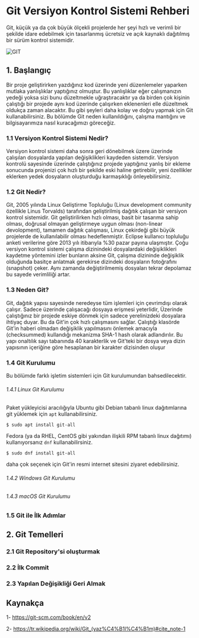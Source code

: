 # Git Versiyon Kontrol Sistemi Rehberi
Git, küçük ya da çok büyük ölçekli projelerde her şeyi hızlı ve verimli bir şekilde idare edebilmek için tasarlanmış ücretsiz ve açık kaynaklı dağıtılmış bir sürüm kontrol sistemidir.

![GIT](https://git-scm.com/images/logo@2x.png)

## 1. Başlangıç
Bir proje geliştirirken yazdığınız kod üzerinde yeni düzenlemeler yaparken mutlaka yanlışlıklar yaptığınız olmuştur. Bu yanlışlıklar eğer çalışmanızın yedeği yoksa sizi bunu düzeltmekle uğraştıracaktır ya da birden çok kişinin çalıştığı bir projede aynı kod üzerinde çalışırken eklenenleri elle düzeltmek oldukça zaman alacaktır. Bu gibi şeyleri daha kolay ve doğru yapmak için Git kullanabilirsiniz. Bu bölümde Git neden kullanıldığını, çalışma mantığını ve bilgisayarımıza nasıl kuracağımızı göreceğiz. 
### 1.1 Versiyon Kontrol Sistemi Nedir?
Versiyon kontrol sistemi daha sonra geri dönebilmek üzere üzerinde çalışılan dosyalarda yapılan değişiklikleri kaydeden sistemdir. Versiyon kontrolü sayesinde üzerinde çalıştığınız projede yaptığınız yanlış bir ekleme sonucunda projenizi çok hızlı bir şekilde eski haline getirebilir, yeni özellikler eklerken yedek dosyaların oluşturduğu karmaşıklığı önleyebilirsiniz. 

### 1.2 Git Nedir?
Git, 2005 yılında Linux Geliştirme Topluluğu (Linux development community özellikle Linus Torvalds) tarafından geliştirilmiş dağıtık çalışan bir versiyon kontrol sistemidir. Git geliştirilirken hızlı olması, basit bir tasarıma sahip olması, doğrusal olmayan geliştirmeye uygun olması (non-linear devolopment), tamamen dağıtık çalışması, Linux çekirdeği gibi büyük projelerde de kullanılabilir olması hedeflenmiştir. Eclipse kullanıcı topluluğu anketi verilerine göre 2013 yılı itibarıyla %30 pazar payına ulaşmıştır. 
Çoğu versiyon kontrol sistemi çalışma dizinindeki dosyalardaki değişiklikleri kaydetme yöntemini izler bunların aksine Git, çalışma dizininde değişiklik olduğunda basitçe anlatmak gerekirse dizindeki dosyaların fotoğrafını (snapshot) çeker. Aynı zamanda değiştirilmemiş dosyaları tekrar depolamaz bu sayede verimliliği artar.
### 1.3 Neden Git?
Git, dağıtık yapısı sayesinde neredeyse tüm işlemleri için çevrimdışı olarak çalışır. Sadece üzerinde çalışacağı dosyaya erişmesi yeterlidir, Üzerinde çalıştığınız bir projede eskiye dönmek için sadece yerelinizdeki dosyalara ihtiyaç duyar. Bu da Git'in çok hızlı çalışmasını sağlar.
Çalıştığı klasörde Git'in haberi olmadan değişiklik yapılmasını önlemek amacıyla (checksummed) kullandığı mekanizma SHA-1 hash olarak adlandırılır. Bu yapı onaltılık sayı tabanında 40 karakterlik ve Git'teki bir dosya veya dizin yapısının içeriğine göre hesaplanan bir karakter dizisinden oluşur 
### 1.4 Git Kurulumu
Bu bölümde farklı işletim sistemleri için Git kurulumundan bahsedilecektir.
###### 1.4.1 Linux Git Kurulumu
Paket yükleyicisi aracılığıyla Ubuntu gibi Debian tabanlı linux dağıtımlarına git yüklemek için ```apt``` kullanabilirsiniz.
```
$ sudo apt install git-all
```

Fedora (ya da RHEL, CentOS gibi yakından ilişkili RPM tabanlı linux dağıtımı) kullanıyorsanız ```dnf``` kullanabilirsiniz.
```
$ sudo dnf install git-all
```
daha çok seçenek için Git'in resmi internet sitesini ziyaret edebilirsiniz.

###### 1.4.2 Windows Git Kurulumu
###### 1.4.3 macOS Git Kurulumu 
### 1.5 Git ile İlk Adımlar

## 2. Git Temelleri
### 2.1 Git Repository'si oluşturmak
### 2.2 İlk Commit
### 2.3 Yapılan Değişikliği Geri Almak

## Kaynakça
1- https://git-scm.com/book/en/v2

2- https://tr.wikipedia.org/wiki/Git_(yaz%C4%B1l%C4%B1m)#cite_note-1
